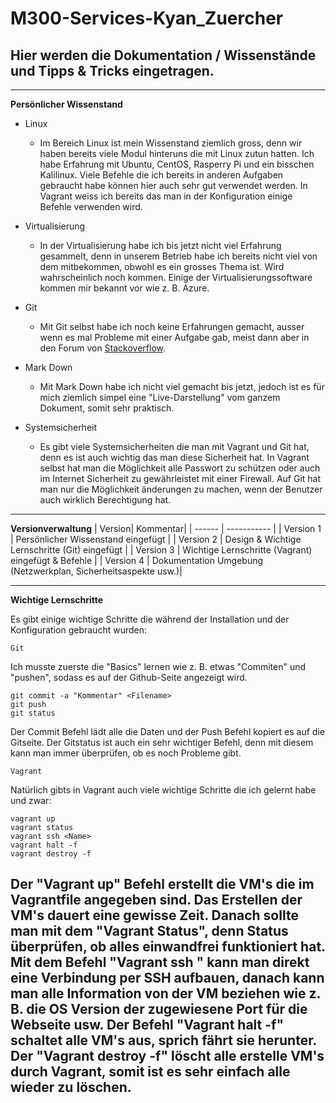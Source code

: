 # M300-Services-Kyan_Zuercher
## Hier werden die Dokumentation / Wissenstände und Tipps & Tricks eingetragen. 
---
**Persönlicher Wissenstand**
* Linux

    * Im Bereich Linux ist mein Wissenstand ziemlich gross, denn wir haben bereits viele Modul hinteruns die mit Linux zutun hatten. Ich habe Erfahrung mit Ubuntu, CentOS, Rasperry Pi und ein bisschen Kalilinux. Viele Befehle die ich bereits in anderen Aufgaben gebraucht habe können hier auch sehr gut verwendet werden. In Vagrant weiss ich bereits das man in der Konfiguration einige Befehle verwenden wird.
* Virtualisierung

    * In der Virtualisierung habe ich bis jetzt nicht viel Erfahrung gesammelt, denn in unserem Betrieb habe ich bereits nicht viel von dem mitbekommen, obwohl es ein grosses Thema ist. Wird wahrscheinlich noch kommen. Einige der Virtualisierungssoftware kommen mir bekannt vor wie z. B. Azure. 
* Git

    * Mit Git selbst habe ich noch keine Erfahrungen gemacht, ausser wenn es mal Probleme mit einer Aufgabe gab, meist dann aber in den Forum von [Stackoverflow][1]. 
* Mark Down

    * Mit Mark Down habe ich nicht viel gemacht bis jetzt, jedoch ist es für mich ziemlich simpel eine "Live-Darstellung" vom ganzem Dokument, somit sehr praktisch.

* Systemsicherheit

    * Es gibt viele Systemsicherheiten die man mit Vagrant und Git hat, denn es ist auch wichtig das man diese Sicherheit hat. In Vagrant selbst hat man die Möglichkeit alle Passwort zu schützen oder auch im Internet Sicherheit zu gewährleistet mit einer Firewall. Auf Git hat man nur die Möglichkeit änderungen zu machen, wenn der Benutzer auch wirklich Berechtigung hat.
---
**Versionverwaltung**
| Version| Kommentar| 
| ------ | ----------- |
| Version 1  | Persönlicher Wissenstand eingefügt |
| Version 2 | Design & Wichtige Lernschritte (Git) eingefügt |
| Version 3   | Wichtige Lernschritte (Vagrant) eingefügt & Befehle |
| Version 4   | Dokumentation Umgebung (Netzwerkplan, Sicherheitsaspekte usw.)|

---
**Wichtige Lernschritte**

Es gibt einige wichtige Schritte die während der Installation und der Konfiguration gebraucht wurden:


`Git`

Ich musste zuerste die "Basics" lernen wie z. B. etwas "Commiten" und "pushen", sodass es auf der Github-Seite angezeigt wird.
```
git commit -a "Kommentar" <Filename>
git push
git status
```
Der Commit Befehl lädt alle die Daten und der Push Befehl kopiert es auf die Gitseite. Der Gitstatus ist auch ein sehr wichtiger Befehl, denn mit diesem kann man immer überprüfen, ob es noch Probleme gibt.

`Vagrant`

Natürlich gibts in Vagrant auch viele wichtige Schritte die ich gelernt habe und zwar:
```
vagrant up
vagrant status
vagrant ssh <Name>
vagrant halt -f
vagrant destroy -f
```
Der "Vagrant up" Befehl erstellt die VM's die im Vagrantfile angegeben sind. Das Erstellen der VM's dauert eine gewisse Zeit. Danach sollte man mit dem "Vagrant Status", denn Status überprüfen, ob alles einwandfrei funktioniert hat. Mit dem Befehl "Vagrant ssh <Name der VM>" kann man direkt eine Verbindung per SSH aufbauen, danach kann man alle Information von der VM beziehen wie z. B. die OS Version der zugewiesene Port für die Webseite usw. Der Befehl "Vagrant halt -f" schaltet alle VM's aus, sprich fährt sie herunter. Der "Vagrant destroy -f" löscht alle erstelle VM's durch Vagrant, somit ist es sehr einfach alle wieder zu löschen.
---


[1]: https://stackoverflow.com/ "Stackoverflow"